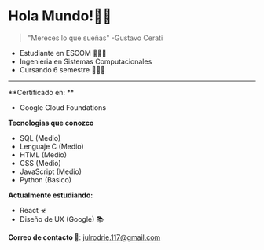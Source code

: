 # Hola Mundo!🐱‍👓

> "Mereces lo que sueñas" -Gustavo Cerati

+ Estudiante en ESCOM 👨🏻‍💻
+ Ingenieria en Sistemas Computacionales
+ Cursando 6 semestre 👨🏻‍🎓
---
**Certificado en: **
* Google Cloud Foundations
  
**Tecnologias que conozco**
* SQL (Medio)
* Lenguaje C (Medio)
* HTML (Medio)
* CSS (Medio)
* JavaScript (Medio)
* Python (Basico)

**Actualmente estudiando:** 
* React ☣
* Diseño de UX (Google) 📚
  
**Correo de contacto 📧**: julrodrie.117@gmail.com


<!--
**JulioRodriguez17/JulioRodriguez17** is a ✨ _special_ ✨ repository because its `README.md` (this file) appears on your GitHub profile.

Here are some ideas to get you started:

- 🔭 I’m currently working on ...
- 🌱 I’m currently learning ...
- 👯 I’m looking to collaborate on ...
- 🤔 I’m looking for help with ...
- 💬 Ask me about ...
- 📫 How to reach me: ...
- 😄 Pronouns: ...
- ⚡ Fun fact: ...
-->
